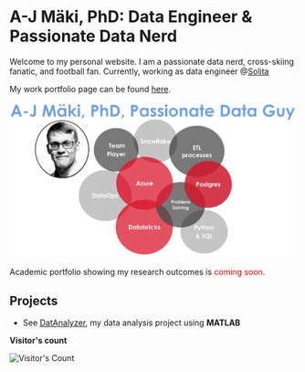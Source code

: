 # A-J Mäki, PhD: Data Engineer & Passionate Data Nerd
Welcome to my personal website. 
I am a passionate data nerd, cross-skiing fanatic, and football fan. 
Currently, working as data engineer @[Solita](https://www.solita.fi/)
<!-- ## Portfolio CV -->
My work portfolio page can be found [here](https://anahill.github.io/portfolio/).

![my](pics/ajm_bubble.png)

<!-- badges of tools -->

<!-- , where I have gathered together my 
- Work portfolio 
- Academic portfolio
- Projects -->

<!-- separate current portfolio and academic portfolio -->

Academic portfolio showing my research outcomes is 
<span style="color:red">coming soon</span>.

## Projects
- See [DatAnalyzer](https://github.com/AnaHill/DatAnalyzer), my data analysis project using **MATLAB** 


**Visitor's count**
<div align="left">   
  <img src="https://profile-counter.glitch.me/AnaHill/count.svg" alt="Visitor's Count" />
</div>
